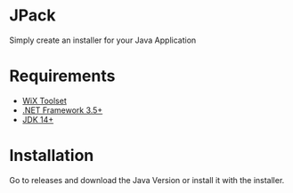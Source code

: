 # JPack
Simply create an installer for your Java Application

# Requirements

- [WiX Toolset](https://wixtoolset.org/)
- [.NET Framework 3.5+](https://www.microsoft.com/de-de/download/details.aspx?id=21)
- [JDK 14+](https://www.oracle.com/de/java/technologies/javase-downloads.html)

# Installation

Go to releases and download the Java Version or install it with the installer.


